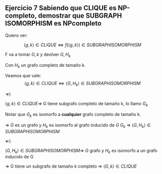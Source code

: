 ## Ejercicio 7 Sabiendo que CLIQUE es NP-completo, demostrar que SUBGRAPH ISOMORPHISM es NPcompleto

Quiero ver:

$$ \langle g,k \rangle \in CLIQUE \iff f(\langle g,k\rangle) \in SUBGRAPHISOMORPHISM$$

F va a tomar $G,k$ y deolver $G,H_k$

Con $H_k$ un grafo completo de tamaño k.

Veamos que vale: $$\langle g,k\rangle \in CLIQUE \iff \langle G,H_k\rangle \in SUBGRAPHISOMORPHISM$$

$\Rightarrow$)

$\langle g,k \rangle \in CLIQUE \Rightarrow$ G tiene subgrafo completo de tamaño k, lo llamo $G_k$

Notar que $G_k$ es isomorfo a **cualquier** grafo completo de tamaño k.

$\Rightarrow$ $G$ es un grafo y $H_k$ es isomorfo al grafo inducido de $G$ $G_k$ $\Rightarrow$
$\langle G,H_k\rangle \in  SUBGRAPHISOMORPHISM$

$\Leftarrow$)

$\langle G,H_k\rangle \in SUBGRAPHISOMORPHISM \Rightarrow$ $G$ grafo y $H_k$ es isomorfo a un grafo inducido de G

$\Rightarrow$ G tiene un subgrafo de tamaño k completo $\Rightarrow$ $\langle G,k\rangle \in CLIQUE$

